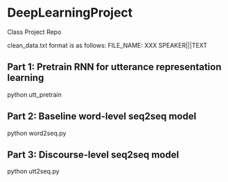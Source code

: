 # DeepLearningProject
Class Project Repo

clean_data.txt format is as follows:
FILE_NAME: XXX
SPEAKER|||TEXT

## Part 1: Pretrain RNN for utterance representation learning
python utt_pretrain

## Part 2: Baseline word-level seq2seq model
python word2seq.py

## Part 3: Discourse-level seq2seq model
python utt2seq.py


